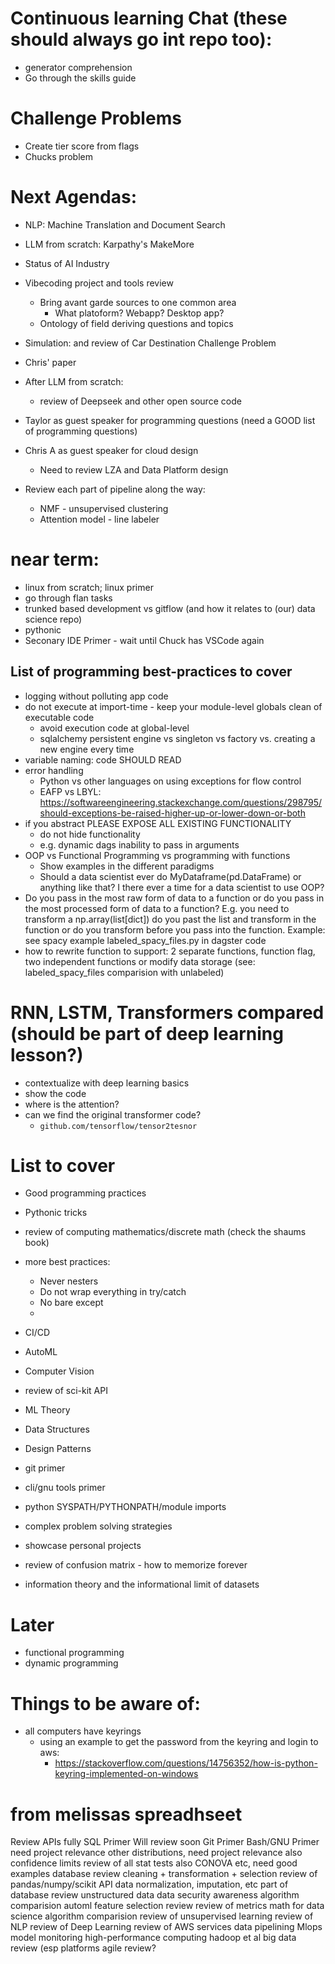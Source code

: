 # Continuous learning Chat (these should always go int repo too):

- generator comprehension
- Go through the skills guide

# Challenge Problems

- Create tier score from flags
- Chucks problem

# Next Agendas:

- NLP: Machine Translation and Document Search
- LLM from scratch: Karpathy's MakeMore
- Status of AI Industry
- Vibecoding project and tools review

  - Bring avant garde sources to one common area
    - What platoform? Webapp? Desktop app?
  - Ontology of field deriving questions and topics

- Simulation: and review of Car Destination Challenge Problem
- Chris' paper
- After LLM from scratch:

  - review of Deepseek and other open source code

- Taylor as guest speaker for programming questions (need a GOOD list of programming questions)
- Chris A as guest speaker for cloud design

  - Need to review LZA and Data Platform design

- Review each part of pipeline along the way:
  - NMF - unsupervised clustering
  - Attention model - line labeler

# near term:

- linux from scratch; linux primer
- go through flan tasks
- trunked based development vs gitflow (and how it relates to (our) data science repo)
- pythonic
- Seconary IDE Primer - wait until Chuck has VSCode again

## List of programming best-practices to cover

- logging without polluting app code
- do not execute at import-time - keep your module-level globals clean of executable code
  - avoid execution code at global-level
  - sqlalchemy persistent engine vs singleton vs factory vs. creating a new engine every time
- variable naming: code SHOULD READ
- error handling
  - Python vs other languages on using exceptions for flow control
  - EAFP vs LBYL:
    https://softwareengineering.stackexchange.com/questions/298795/should-exceptions-be-raised-higher-up-or-lower-down-or-both
- if you abstract PLEASE EXPOSE ALL EXISTING FUNCTIONALITY
  - do not hide functionality
  - e.g. dynamic dags inability to pass in arguments
- OOP vs Functional Programming vs programming with functions
  - Show examples in the different paradigms
  - Should a data scientist ever do MyDataframe(pd.DataFrame) or anything like that? I there ever a
    time for a data scientist to use OOP?
- Do you pass in the most raw form of data to a function or do you pass in the most processed form
  of data to a function? E.g. you need to transform a np.array(list[dict]) do you past the list and
  transform in the function or do you transform before you pass into the function. Example: see
  spacy example labeled_spacy_files.py in dagster code
- how to rewrite function to support: 2 separate functions, function flag, two independent functions
  or modify data storage (see: labeled_spacy_files comparision with unlabeled)

# RNN, LSTM, Transformers compared (should be part of deep learning lesson?)

- contextualize with deep learning basics
- show the code
- where is the attention?
- can we find the original transformer code?
  - `github.com/tensorflow/tensor2tesnor`

# List to cover

- Good programming practices
- Pythonic tricks

- review of computing mathematics/discrete math (check the shaums book)
- more best practices:
  - Never nesters
  - Do not wrap everything in try/catch
  - No bare except
  -
- CI/CD
- AutoML
- Computer Vision
- review of sci-kit API
- ML Theory
- Data Structures
- Design Patterns
- git primer
- cli/gnu tools primer
- python SYSPATH/PYTHONPATH/module imports
- complex problem solving strategies
- showcase personal projects
- review of confusion matrix - how to memorize forever
- information theory and the informational limit of datasets

# Later

- functional programming
- dynamic programming

# Things to be aware of:

- all computers have keyrings
  - using an example to get the password from the keyring and login to aws:
    - https://stackoverflow.com/questions/14756352/how-is-python-keyring-implemented-on-windows

# from melissas spreadhseet

Review APIs fully SQL Primer Will review soon Git Primer Bash/GNU Primer need project relevance
other distributions, need project relevance also confidence limits review of all stat tests also
CONOVA etc, need good examples database review cleaning + transformation + selection review of
pandas/numpy/scikit API data normalization, imputation, etc part of database review unstructured
data data security awareness algorithm comparision automl feature selection review review of metrics
math for data science algorithm comparision review of unsupervised learning review of NLP review of
Deep Learning review of AWS services data pipelining Mlops model monitoring high-performance
computing hadoop et al big data review (esp platforms agile review?
